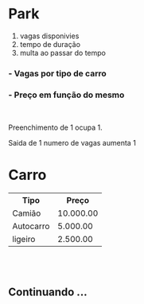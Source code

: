 # Park

1. vagas disponivies
2. tempo de duração
3. multa ao passar do tempo

### - Vagas por tipo de carro
### - Preço em função do mesmo

<br>

Preenchimento de 1 ocupa 1.


Saida de 1 numero de vagas aumenta 1



# Carro


<table>
    <tr>
        <th>
            Tipo
        </th>
        <th>
            Preço
        </th>
    </tr>
    <tr>
        <td>
            Camião
        </td>
        <td>
            10.000.00
        </td>
    </tr>
    <tr>
        <td>
            Autocarro
        </td>
        <td>
            5.000.00
        </td>
    </tr>
    <tr>
    <td>
        ligeiro
    </td>
    <td>
        2.500.00
    </td>
</tr>
    
    
</table>


<br>
<br>

## Continuando ...